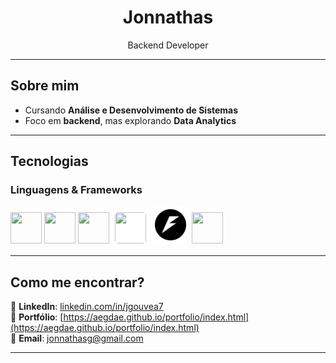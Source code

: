 <h1 align="center">Jonnathas</h1>

<p align="center">
  Backend Developer
</p>

---

## Sobre mim
- Cursando **Análise e Desenvolvimento de Sistemas**
- Foco em **backend**, mas explorando **Data Analytics**

---

## Tecnologias

### **Linguagens & Frameworks**
<p align="left">
  <img src="https://cdn.jsdelivr.net/gh/devicons/devicon/icons/python/python-original.svg" width="50" height="50"/>
  <img src="https://cdn.jsdelivr.net/gh/devicons/devicon/icons/javascript/javascript-original.svg" width="50" height="50"/>
  <img src="https://cdn.jsdelivr.net/gh/devicons/devicon/icons/postgresql/postgresql-original.svg" width="50" height="50"/>
  <img src="https://cdn.jsdelivr.net/gh/devicons/devicon/icons/flask/flask-original.svg" width="50" height="50" style="background:white; padding:5px; border-radius:10px;"/>
  <img src="https://raw.githubusercontent.com/simple-icons/simple-icons/develop/icons/fastapi.svg" width="50" height="50" style="background:white; padding:5px; border-radius:10px;"/>
  <img src="https://cdn.jsdelivr.net/gh/devicons/devicon/icons/nodejs/nodejs-original.svg" width="50" height="50"/>
</p>


---

## Como me encontrar?
📌 **LinkedIn**: [linkedin.com/in/jgouvea7](https://www.linkedin.com/in/jgouvea7/)  
📌 **Portfólio**: [https://aegdae.github.io/portfolio/index.html](https://aegdae.github.io/portfolio/index.html)  
📌 **Email**: [jonnathasg@gmail.com](mailto:jonnathasg@gmail.com)  

---
